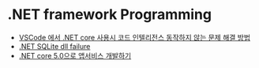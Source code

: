 # .NET framework Programming

- [VSCode 에서 .NET core 사용시 코드 인텔리전스 동작하지 않는 문제 해결 방법](how_to_solve_dotnet_core_code_intelligent_not_working_on_vscode.md)
- [.NET SQLite dll failure](donet_sqlite_dll_failure.md)
- [.NET core 5.0으로 앱서비스 개발하기](./development_of_app_service_in_dotnet_core_50.md)

